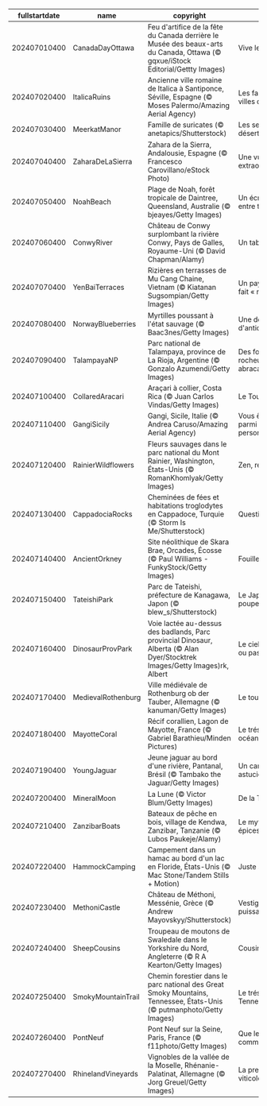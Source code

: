 |fullstartdate|name|copyright|title|image|
|--|--|--|--|--|
202407010400|CanadaDayOttawa|Feu d'artifice de la fête du Canada derrière le Musée des beaux-arts du Canada, Ottawa (© gqxue/iStock Editorial/Gettty Images)|Vive le Canada!|![](/fr-CA/2024/07/202407010400CanadaDayOttawa.jpg)|
202407020400|ItalicaRuins|Ancienne ville romaine de Italica à Santiponce, Séville,  Espagne (© Moses Palermo/Amazing Aerial Agency)|Les fantômes des villes du passé|![](/fr-CA/2024/07/202407020400ItalicaRuins.jpg)|
202407030400|MeerkatManor|Famille de suricates (© anetapics/Shutterstock)|Les sentinelles du désert|![](/fr-CA/2024/07/202407030400MeerkatManor.jpg)|
202407040400|ZaharaDeLaSierra|Zahara de la Sierra, Andalousie, Espagne (© Francesco Carovillano/eStock Photo)|Une vue extraordinaire|![](/fr-CA/2024/07/202407040400ZaharaDeLaSierra.jpg)|
202407050400|NoahBeach|Plage de Noah, forêt tropicale de Daintree, Queensland, Australie (© bjeayes/Getty Images)|Un écrin sauvage entre terre et mer|![](/fr-CA/2024/07/202407050400NoahBeach.jpg)|
202407060400|ConwyRiver|Château de Conwy surplombant la rivière Conwy, Pays de Galles, Royaume-Uni (© David Chapman/Alamy)|Un tableau vivant|![](/fr-CA/2024/07/202407060400ConwyRiver.jpg)|
202407070400|YenBaiTerraces|Rizières en terrasses de Mu Cang Chaine, Vietnam (© Kiatanan Sugsompian/Getty Images)|Un paysage qui nous fait « riz-ette »!|![](/fr-CA/2024/07/202407070400YenBaiTerraces.jpg)|
202407080400|NorwayBlueberries|Myrtilles poussant à l'état sauvage (© Baac3nes/Getty Images)|Une dose d'antioxydants|![](/fr-CA/2024/07/202407080400NorwayBlueberries.jpg)|
202407090400|TalampayaNP|Parc national de Talampaya, province de La Rioja, Argentine (© Gonzalo Azumendi/Getty Images)|Des formations rocheuses abracadabrantesques!|![](/fr-CA/2024/07/202407090400TalampayaNP.jpg)|
202407100400|CollaredAracari|Araçari à collier, Costa Rica (© Juan Carlos Vindas/Getty Images)|Le Toucan Show|![](/fr-CA/2024/07/202407100400CollaredAracari.jpg)|
202407110400|GangiSicily|Gangi, Sicile, Italie (© Andrea Caruso/Amazing Aerial Agency)|Vous êtes unique parmi 8,1 milliards de personnes|![](/fr-CA/2024/07/202407110400GangiSicily.jpg)|
202407120400|RainierWildflowers|Fleurs sauvages dans le parc national du Mont Rainier, Washington, États-Unis (© RomanKhomlyak/Getty Images)|Zen, restons zen|![](/fr-CA/2024/07/202407120400RainierWildflowers.jpg)|
202407130400|CappadociaRocks|Cheminées de fées et habitations troglodytes en Cappadoce, Turquie (© Storm Is Me/Shutterstock)|Question sédimentaire|![](/fr-CA/2024/07/202407130400CappadociaRocks.jpg)|
202407140400|AncientOrkney|Site néolithique de Skara Brae, Orcades, Écosse (© Paul Williams - FunkyStock/Getty Images)|Fouiller le passé|![](/fr-CA/2024/07/202407140400AncientOrkney.jpg)|
202407150400|TateishiPark|Parc de Tateishi, préfecture de Kanagawa, Japon (© blew_s/Shutterstock)|Le Japon a le vent en poupe!|![](/fr-CA/2024/07/202407150400TateishiPark.jpg)|
202407160400|DinosaurProvPark|Voie lactée au-dessus des badlands, Parc provincial Dinosaur, Alberta (© Alan Dyer/Stocktrek Images/Getty Images)rk, Albert|Le ciel est la limite... ou pas?|![](/fr-CA/2024/07/202407160400DinosaurProvPark.jpg)|
202407170400|MedievalRothenburg|Ville médiévale de Rothenburg ob der Tauber, Allemagne (© kanuman/Getty Images)|Le tour est joué!|![](/fr-CA/2024/07/202407170400MedievalRothenburg.jpg)|
202407180400|MayotteCoral|Récif corallien, Lagon de Mayotte, France (© Gabriel Barathieu/Minden Pictures)|Le trésor caché des océans|![](/fr-CA/2024/07/202407180400MayotteCoral.jpg)|
202407190400|YoungJaguar|Jeune jaguar au bord d'une rivière, Pantanal, Brésil (© Tambako the Jaguar/Getty Images)|Un camouflage astucieux|![](/fr-CA/2024/07/202407190400YoungJaguar.jpg)|
202407200400|MineralMoon|La Lune (© Victor Blum/Getty Images)|De la Terre à la Lune|![](/fr-CA/2024/07/202407200400MineralMoon.jpg)|
202407210400|ZanzibarBoats|Bateaux de pêche en bois, village de Kendwa, Zanzibar, Tanzanie (© Lubos Paukeje/Alamy)|Le mythe de l’île aux épices|![](/fr-CA/2024/07/202407210400ZanzibarBoats.jpg)|
202407220400|HammockCamping|Campement dans un hamac au bord d'un lac en Floride, États-Unis (© Mac Stone/Tandem Stills + Motion)|Juste se laisser aller|![](/fr-CA/2024/07/202407220400HammockCamping.jpg)|
202407230400|MethoniCastle|Château de Méthoni, Messénie, Grèce (© Andrew Mayovskyy/Shutterstock)|Vestige d’une puissance médiévale|![](/fr-CA/2024/07/202407230400MethoniCastle.jpg)|
202407240400|SheepCousins|Troupeau de moutons de Swaledale dans le Yorkshire du Nord, Angleterre (© R A Kearton/Getty Images)|Cousins, cousines|![](/fr-CA/2024/07/202407240400SheepCousins.jpg)|
202407250400|SmokyMountainTrail|Chemin forestier dans le parc national des Great Smoky Mountains, Tennessee, États-Unis (© putmanphoto/Getty Images)|Le trésor naturel du Tennessee|![](/fr-CA/2024/07/202407250400SmokyMountainTrail.jpg)|
202407260400|PontNeuf|Pont Neuf sur la Seine, Paris, France (© f11photo/Getty Images)|Que les Jeux commencent!|![](/fr-CA/2024/07/202407260400PontNeuf.jpg)|
202407270400|RhinelandVineyards|Vignobles de la vallée de la Moselle, Rhénanie-Palatinat, Allemagne (© Jorg Greuel/Getty Images)|La première région viticole d’Allemagne|![](/fr-CA/2024/07/202407270400RhinelandVineyards.jpg)|
